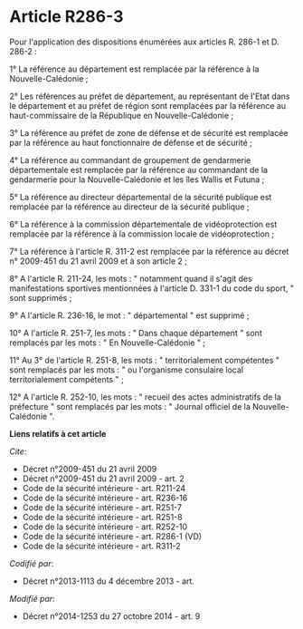 # Article R286-3

Pour l'application des dispositions énumérées aux articles R. 286-1 et D. 286-2 : 

1° La référence au département est remplacée par la référence à la Nouvelle-Calédonie ; 

2° Les références au préfet de département, au représentant de l'Etat dans le département et au préfet de région sont
remplacées par la référence au haut-commissaire de la République en Nouvelle-Calédonie ; 

3° La référence au préfet de zone de défense et de sécurité est remplacée par la référence au haut fonctionnaire de défense
et de sécurité ; 

4° La référence au commandant de groupement de gendarmerie départementale est remplacée par la référence au commandant de la
gendarmerie pour la Nouvelle-Calédonie et les îles Wallis et Futuna ; 

5° La référence au directeur départemental de la sécurité publique est remplacée par la référence au directeur de la sécurité
publique ; 

6° La référence à la commission départementale de vidéoprotection est remplacée par la référence à la commission locale de
vidéoprotection ; 

7° La référence à l'article R. 311-2 est remplacée par la référence au décret n° 2009-451 du 21 avril 2009 et à son article
2 ; 

8° A l'article R. 211-24, les mots : " notamment quand il s'agit des manifestations sportives mentionnées à l'article D.
331-1 du code du sport, " sont supprimés ; 

9° A l'article R. 236-16, le mot : " départemental " est supprimé ; 

10° A l'article R. 251-7, les mots : " Dans chaque département " sont remplacés par les mots : " En Nouvelle-Calédonie " ; 

11° Au 3° de l'article R. 251-8, les mots : " territorialement compétentes " sont remplacés par les mots : " ou l'organisme
consulaire local territorialement compétents " ; 

12° A l'article R. 252-10, les mots : " recueil des actes administratifs de la préfecture " sont remplacés par les mots : "
Journal officiel de la Nouvelle-Calédonie ".

**Liens relatifs à cet article**

_Cite_:

  - Décret n°2009-451 du 21 avril 2009
  - Décret n°2009-451 du 21 avril 2009 - art. 2
  - Code de la sécurité intérieure - art. R211-24
  - Code de la sécurité intérieure - art. R236-16
  - Code de la sécurité intérieure - art. R251-7
  - Code de la sécurité intérieure - art. R251-8
  - Code de la sécurité intérieure - art. R252-10
  - Code de la sécurité intérieure - art. R286-1 (VD)
  - Code de la sécurité intérieure - art. R311-2

_Codifié par_:

  - Décret n°2013-1113 du 4 décembre 2013 - art.

_Modifié par_:

  - Décret n°2014-1253 du 27 octobre 2014 - art. 9
